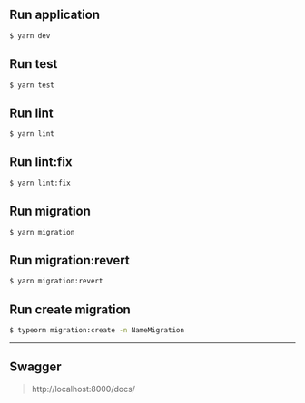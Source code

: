 ## Run application
```sh
$ yarn dev
```

## Run test
```sh
$ yarn test
```

## Run lint
```sh
$ yarn lint
```

## Run lint:fix
```sh
$ yarn lint:fix
```

## Run migration
```sh
$ yarn migration
```

## Run migration:revert
```sh
$ yarn migration:revert
```

## Run create migration
```sh
$ typeorm migration:create -n NameMigration
```

----
## Swagger
>http://localhost:8000/docs/